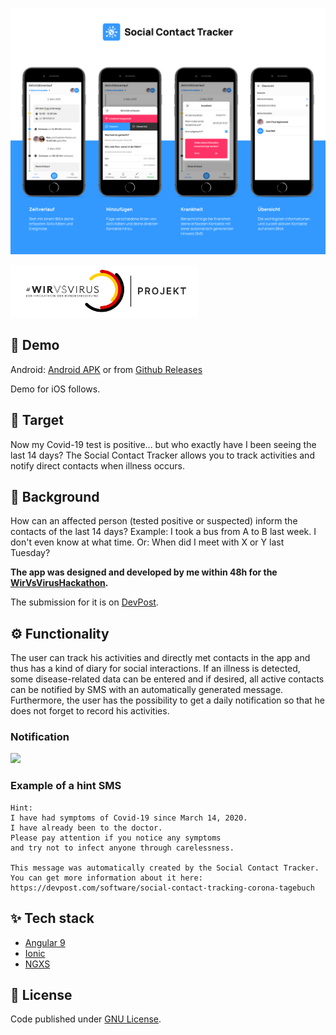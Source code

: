 ![](/preview.png)

<a href="https://wirvsvirushackathon.org/">
  <img src="/project_logo.png" width="300px" height="auto">
</a>

## 📱 Demo
Android:
[Android APK](https://drive.google.com/open?id=1yHNAtayV3Q0zx_YLJMP8LQunQYg8Rd7J)
or from [Github Releases](https://github.com/tgrassl/Covid19-Social-Contact-Tracker/releases/tag/1.0.1)

Demo for iOS follows.

## 🎯 Target
Now my Covid-19 test is positive... but who exactly have I been seeing the last 14 days? 
The Social Contact Tracker allows you to track activities and notify direct contacts when illness occurs. 

## 💭 Background
How can an affected person (tested positive or suspected) inform the contacts of the last 14 days? Example: I took a bus from A to B last week. I don't even know at what time. Or: When did I meet with X or Y last Tuesday?

**The app was designed and developed by me within 48h for the [WirVsVirusHackathon](https://wirvsvirushackathon.org/).**

The submission for it is on [DevPost](https://devpost.com/software/social-contact-tracking-corona-tagebuch).

## ⚙ Functionality 
The user can track his activities and directly met contacts in the app and thus has a kind of diary for social interactions. If an illness is detected, some disease-related data can be entered and if desired, all active contacts can be notified by SMS with an automatically generated message.
Furthermore, the user has the possibility to get a daily notification so that he does not forget to record his activities.

### Notification
<img src="https://i.ibb.co/M9QrPd0/notify.png" width="500px" height="auto">

### Example of a hint SMS
```
Hint:
I have had symptoms of Covid-19 since March 14, 2020.
I have already been to the doctor.
Please pay attention if you notice any symptoms 
and try not to infect anyone through carelessness.

This message was automatically created by the Social Contact Tracker.
You can get more information about it here: https://devpost.com/software/social-contact-tracking-corona-tagebuch
```

## ✨ Tech stack
- [Angular 9](http://angular.io/)
- [Ionic](https://ionicframework.com/)
- [NGXS](https://www.ngxs.io/)

## 📃 License
Code published under [GNU License](https://github.com/tgrassl/Covid19-Social-Contact-Tracker/blob/master/LICENSE).
